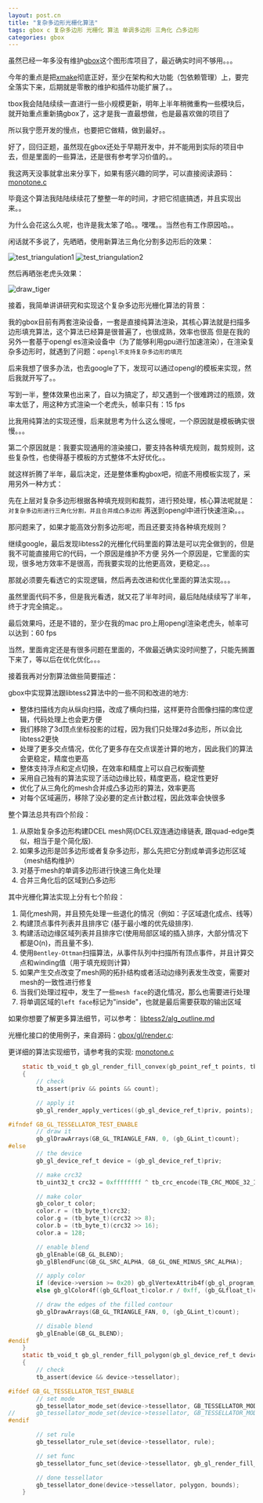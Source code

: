 ```yaml
---
layout: post.cn
title: "复杂多边形光栅化算法"
tags: gbox c 复杂多边形 光栅化 算法 单调多边形 三角化 凸多边形
categories: gbox
---
```


虽然已经一年多没有维护[gbox](https://github.com/waruqi/gbox)这个图形库项目了，最近确实时间不够用。。。

今年的重点是把[xmake](http://www.xmake.io)彻底正好，至少在架构和大功能（包依赖管理）上，要完全落实下来，后期就是零散的维护和插件功能扩展了。。

tbox我会陆陆续续一直进行一些小规模更新，明年上半年稍微重构一些模块后，就开始重点重新搞gbox了，这才是我一直最想做，也是最喜欢做的项目了

所以我宁愿开发的慢点，也要把它做精，做到最好。。

好了，回归正题，虽然现在gbox还处于早期开发中，并不能用到实际的项目中去，但是里面的一些算法，还是很有参考学习价值的。。

我这两天没事就拿出来分享下，如果有感兴趣的同学，可以直接阅读源码：[monotone.c](https://github.com/waruqi/gbox/blob/master/src/gbox/utils/impl/tessellator/monotone.c) 

毕竟这个算法我陆陆续续花了整整一年的时间，才把它彻底搞透，并且实现出来。。

为什么会花这么久呢，也许是我太笨了哈。。嘿嘿。。当然也有工作原因哈。。

闲话就不多说了，先晒晒，使用新算法三角化分割多边形后的效果：

![test_triangulation1](/static/img/gbox/test_triangulation1.png)
![test_triangulation2](/static/img/gbox/test_triangulation2.png)




然后再晒张老虎头效果：

![draw_tiger](/static/img/gbox/draw_tiger.png)

接着，我简单讲讲研究和实现这个复杂多边形光栅化算法的背景：

我的gbox目前有两套渲染设备，一套是直接纯算法渲染，其核心算法就是扫描多边形填充算法，这个算法已经算是很普遍了，也很成熟，效率也很高
但是在我的另外一套基于opengl es渲染设备中（为了能够利用gpu进行加速渲染），在渲染复杂多边形时，就遇到了问题：`opengl不支持复杂多边形的填充`

后来我想了很多办法，也去google了下，发现可以通过opengl的模板来实现，然后我就开写了。。

写到一半，整体效果也出来了，自以为搞定了，却又遇到一个很难跨过的瓶颈，效率太低了，用这种方式渲染一个老虎头，帧率只有：15 fps

比我用纯算法的实现还慢，后来就思考为什么这么慢呢，一个原因就是模板确实很慢。。。

第二个原因就是：我要实现通用的渲染接口，要支持各种填充规则，裁剪规则，这些复杂性，也使得基于模板的方式整体不太好优化。。

就这样折腾了半年，最后决定，还是整体重构gbox吧，彻底不用模板实现了，采用另外一种方式：

先在上层对复杂多边形根据各种填充规则和裁剪，进行预处理，核心算法呢就是：`对复杂多边形进行三角化分割，并且合并成凸多边形`
再送到opengl中进行快速渲染。。。

那问题来了，如果才能高效分割多边形呢，而且还要支持各种填充规则？

继续google，最后发现libtess2的光栅化代码里面的算法是可以完全做到的，但是我不可能直接用它的代码，一个原因是维护不方便
另外一个原因是，它里面的实现，很多地方效率不是很高，而我要实现的比他更高效，更稳定。。。

那就必须要先看透它的实现逻辑，然后再去改进和优化里面的算法实现。。。

虽然里面代码不多，但是我光看透，就又花了半年时间，最后陆陆续续写了半年，终于才完全搞定。。

最后效果吗，还是不错的，至少在我的mac pro上用opengl渲染老虎头，帧率可以达到：60 fps

当然，里面肯定还是有很多问题在里面的，不做最近确实没时间整了，只能先搁置下来了，等以后在优化优化。。。

接着我再对分割算法做些简要描述：

gbox中实现算法跟libtess2算法中的一些不同和改进的地方:

- 整体扫描线方向从纵向扫描，改成了横向扫描，这样更符合图像扫描的席位逻辑，代码处理上也会更方便
- 我们移除了3d顶点坐标投影的过程，因为我们只处理2d多边形，所以会比libtess2更快
- 处理了更多交点情况，优化了更多存在交点误差计算的地方，因此我们的算法会更稳定，精度也更高
- 整体支持浮点和定点切换，在效率和精度上可以自己权衡调整
- 采用自己独有的算法实现了活动边缘比较，精度更高，稳定性更好 
- 优化了从三角化的mesh合并成凸多边形的算法，效率更高
- 对每个区域遍历，移除了没必要的定点计数过程，因此效率会快很多

整个算法总共有四个阶段：

1. 从原始复杂多边形构建DCEL mesh网(DCEL双连通边缘链表, 跟quad-edge类似，相当于是个简化版).
2. 如果多边形是凹多边形或者复杂多边形，那么先把它分割成单调多边形区域（mesh结构维护）
3. 对基于mesh的单调多边形进行快速三角化处理
4. 合并三角化后的区域到凸多边形

其中光栅化算法实现上分有七个阶段：

1. 简化mesh网，并且预先处理一些退化的情况（例如：子区域退化成点、线等）
2. 构建顶点事件列表并且排序它 (基于最小堆的优先级排序).
3. 构建活动边缘区域列表并且排序它(使用局部区域的插入排序，大部分情况下都是O(n)，而且量不多).
4. 使用`Bentley-Ottman`扫描算法，从事件队列中扫描所有顶点事件，并且计算交点和winding值（用于填充规则计算）
5. 如果产生交点改变了mesh网的拓扑结构或者活动边缘列表发生改变，需要对mesh的一致性进行修复
6. 当我们处理过程中，发生了一些`mesh face`的退化情况，那么也需要进行处理
7. 将单调区域的`left face`标记为"inside"，也就是最后需要获取的输出区域

如果你想要了解更多算法细节，可以参考： [libtess2/alg_outline.md](https://github.com/memononen/libtess2/blob/master/alg_outline.md)


光栅化接口的使用例子，来自源码：[gbox/gl/render.c](https://github.com/waruqi/gbox/blob/master/src/gbox/core/device/gl/render.c):

更详细的算法实现细节，请参考我的实现: [monotone.c](https://github.com/waruqi/gbox/blob/master/src/gbox/utils/impl/tessellator/monotone.c) 

```c
    static tb_void_t gb_gl_render_fill_convex(gb_point_ref_t points, tb_uint16_t count, tb_cpointer_t priv)
    {
        // check
        tb_assert(priv && points && count);

        // apply it
        gb_gl_render_apply_vertices((gb_gl_device_ref_t)priv, points);

#ifndef GB_GL_TESSELLATOR_TEST_ENABLE
        // draw it
        gb_glDrawArrays(GB_GL_TRIANGLE_FAN, 0, (gb_GLint_t)count);
#else
        // the device 
        gb_gl_device_ref_t device = (gb_gl_device_ref_t)priv;

        // make crc32
        tb_uint32_t crc32 = 0xffffffff ^ tb_crc_encode(TB_CRC_MODE_32_IEEE_LE, 0xffffffff, (tb_byte_t const*)points, count * sizeof(gb_point_t));

        // make color
        gb_color_t color;
        color.r = (tb_byte_t)crc32;
        color.g = (tb_byte_t)(crc32 >> 8);
        color.b = (tb_byte_t)(crc32 >> 16);
        color.a = 128;

        // enable blend
        gb_glEnable(GB_GL_BLEND);
        gb_glBlendFunc(GB_GL_SRC_ALPHA, GB_GL_ONE_MINUS_SRC_ALPHA);

        // apply color
        if (device->version >= 0x20) gb_glVertexAttrib4f(gb_gl_program_location(device->program, GB_GL_PROGRAM_LOCATION_COLORS), (gb_GLfloat_t)color.r / 0xff, (gb_GLfloat_t)color.g / 0xff, (gb_GLfloat_t)color.b / 0xff, (gb_GLfloat_t)color.a / 0xff);
        else gb_glColor4f((gb_GLfloat_t)color.r / 0xff, (gb_GLfloat_t)color.g / 0xff, (gb_GLfloat_t)color.b / 0xff, (gb_GLfloat_t)color.a / 0xff);

        // draw the edges of the filled contour
        gb_glDrawArrays(GB_GL_TRIANGLE_FAN, 0, (gb_GLint_t)count);

        // disable blend
        gb_glEnable(GB_GL_BLEND);
#endif
    }
    static tb_void_t gb_gl_render_fill_polygon(gb_gl_device_ref_t device, gb_polygon_ref_t polygon, gb_rect_ref_t bounds, tb_size_t rule)
    {
        // check
        tb_assert(device && device->tessellator);

#ifdef GB_GL_TESSELLATOR_TEST_ENABLE
        // set mode
        gb_tessellator_mode_set(device->tessellator, GB_TESSELLATOR_MODE_TRIANGULATION);
//      gb_tessellator_mode_set(device->tessellator, GB_TESSELLATOR_MODE_MONOTONE);
#endif

        // set rule
        gb_tessellator_rule_set(device->tessellator, rule);

        // set func
        gb_tessellator_func_set(device->tessellator, gb_gl_render_fill_convex, device);

        // done tessellator
        gb_tessellator_done(device->tessellator, polygon, bounds);
    }
```


